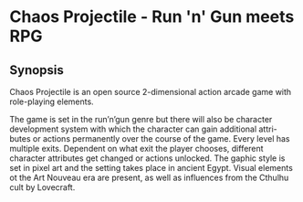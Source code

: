  Chaos Projectile - Run 'n' Gun meets RPG
==========================================

Synopsis
--------

Chaos Projectile is an open source 2-dimensional action arcade game with
role-playing elements.

The game is set in the run’n’gun genre but there will also be character
development system with which the character can gain additional attri-
butes or actions permanently over the course of the game. Every level
has multiple exits. Dependent on what exit the player chooses, different
character attributes get changed or actions unlocked. The gaphic style
is set in pixel art and the setting takes place in ancient Egypt. Visual
elements ot the Art Nouveau era are present, as well as influences from
the Cthulhu cult by Lovecraft.

